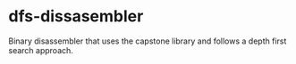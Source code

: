 # dfs-dissasembler

Binary disassembler that uses the capstone library and follows a depth first search approach. 
